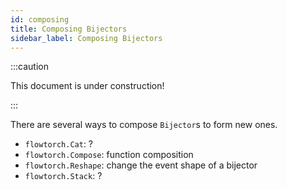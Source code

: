 ```yaml
---
id: composing
title: Composing Bijectors
sidebar_label: Composing Bijectors
---
```

:::caution

This document is under construction!

:::

There are several ways to compose `Bijector`s to form new ones.

* `flowtorch.Cat`: ?
* `flowtorch.Compose`: function composition
* `flowtorch.Reshape`: change the event shape of a bijector
* `flowtorch.Stack`: ?